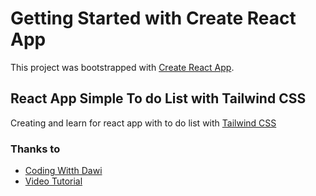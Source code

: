 # Getting Started with Create React App

This project was bootstrapped with [Create React App](https://github.com/facebook/create-react-app).

## React App Simple To do List with Tailwind CSS

Creating and learn for react app with to do list with [Tailwind CSS](https://tailwindcss.com/docs/guides/create-react-app)

### Thanks to

- [Coding Witth Dawi](https://www.youtube.com/@CodingWithDawid)
- [Video Tutorial](https://www.youtube.com/watch?v=QdTHUv79EZc)